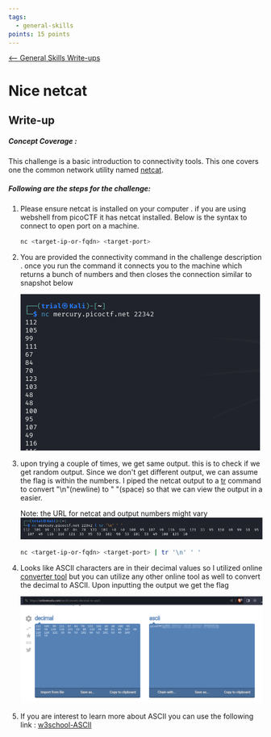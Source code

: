```yaml
---
tags:
  - general-skills
points: 15 points
---
```


[<-- General Skills Write-ups](../writeup-list.md)

# Nice netcat

## Write-up
##### Concept Coverage :
This challenge is a basic introduction to connectivity tools. This one covers one the common network utility named [netcat](https://www.geeksforgeeks.org/introduction-to-netcat/).

##### Following are the steps for the challenge: 
1. Please ensure netcat is installed on your computer . if you are using webshell from picoCTF it has netcat installed. Below is the syntax to connect to open port on a machine.
    
    ```bash
    nc <target-ip-or-fqdn> <target-port>
    ```

2. You are provided the connectivity command in the challenge description . once you run the command it connects you to the machine which returns a bunch of numbers and then closes the connection similar to snapshot below
   
   ![netcat-output](./assets/netcat-output.png) 

3. upon trying a couple of times, we get same output. this is to check if we get random output. Since we don't get different output, we can assume the flag is within the numbers. I piped the netcat output to a [tr](https://www.geeksforgeeks.org/tr-command-in-unix-linux-with-examples/) command to convert "\\n"(newline) to " "(space) so that we can view the output in a easier. 
   
   Note: the URL for netcat and output numbers might vary
   ![netcat-tr](./assets/netcat-tr.png)
   
    ```bash
    nc <target-ip-or-fqdn> <target-port> | tr '\n' ' '
    ```

4. Looks like ASCII characters are in their decimal values so I utilized online [converter tool](https://onlinetools.com/ascii/convert-decimal-to-ascii) but you can utilize any other online tool as well to convert the decimal to ASCII. Upon inputting the output we get the flag

    ![decimal-to-ascii](./assets/decimal-to-ascii.png)

5. If you are interest to learn more about ASCII you can use the following link : [w3school-ASCII](https://www.w3schools.com/charsets/ref_html_ascii.asp)
